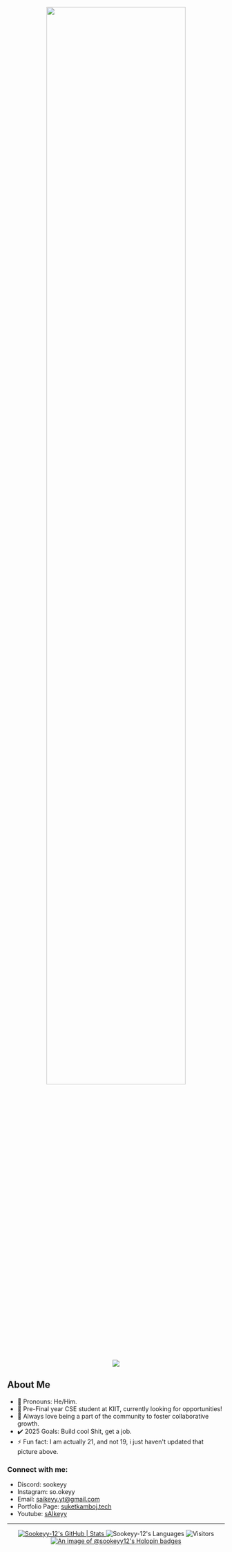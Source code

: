 <p align="center">
  <img src="https://github.com/Sookeyy-12/Sookeyy-12/assets/82956207/615ea526-9cfb-49ef-8b59-5203c5537408" width=80%>
</p>
<p align="center">
  <a href="https://skillicons.dev">
    <img src="https://skillicons.dev/icons?i=html,css,javascript,react,typescript,next,vercel,c,cpp,cs,python,java,mysql,firebase,tensorflow,pytorch,vscode,visualstudio,unity,blender,figma,bash,linux,kali &theme=dark"/>
  </a>
</p>

## About Me 
- 🔭 Pronouns: He/Him.
- 🌱 Pre-Final year CSE student at KIIT, currently looking for opportunities!
- 👀 Always love being a part of the community to foster collaborative growth.
- ✔️ 2025 Goals: Build cool Shit, get a job.
- ⚡ Fun fact: I am actually 21, and not 19, i just haven't updated that picture above.

### Connect with me:
- Discord: sookeyy  
- Instagram: so.okeyy
- Email: saikeyy.yt@gmail.com
- Portfolio Page: <a href="https://www.suketkamboj.tech" target="_blank">suketkamboj.tech</a>
- Youtube: <a href="https://www.youtube.com/@sAIkeyy/" target="_blank">sAIkeyy</a>

---

<p align="center">
<!--   <a href="https://www.codedex.io/@Sookeyy/30-nites-of-code">
    <img src="https://www.codedex.io/api/petStatus?user=Sookeyy" alt="@Sookeyy #30NitesOfCode" />
  </a> -->
  <a href="https://quine.sh?utm_source=widgets&utm_campaign=Sookeyy-12">
    <img src="https://stats.quine.sh/Sookeyy-12/github?theme=dark" alt="Sookeyy-12's GitHub | Stats" />
  </a>
  <img src="https://github-readme-stats-gold-tau-71.vercel.app/api/top-langs/?username=Sookeyy-12&layout=compact&theme=midnight-purple" alt="Sookeyy-12's Languages" />
  <img src="https://komarev.com/ghpvc/?username=Sookeyy-12&color=orange&style=flat&label=Visitors" alt="Visitors" />
  <a href="https://holopin.io/@sookeyy12">
    <img src="https://holopin.me/sookeyy12" alt="An image of @sookeyy12's Holopin badges" />
  </a>
</p>
